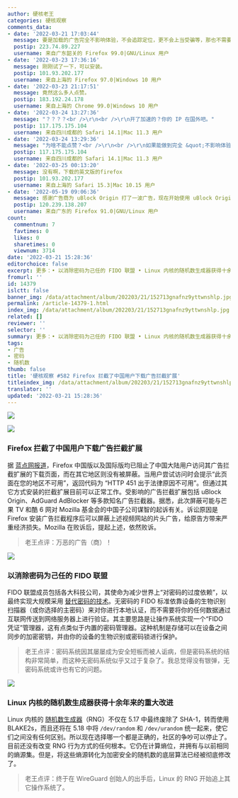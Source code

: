 ```yaml
---
author: 硬核老王
categories: 硬核观察
comments_data:
- date: '2022-03-21 17:03:44'
  message: 要是加载的广告完全不影响体验，不会追踪定位，更不会上当受骗等，那也不需要过滤广告的东西啊。还是把资本家烧了吧，资本家对世界没有任何好处。
  postip: 223.74.89.227
  username: 来自广东韶关的 Firefox 99.0|GNU/Linux 用户
- date: '2022-03-23 17:36:16'
  message: 刚刚试了一下，可以安装。
  postip: 101.93.202.177
  username: 来自上海的 Firefox 97.0|Windows 10 用户
- date: '2022-03-23 21:17:51'
  message: 竟然这么多人点赞。
  postip: 183.192.24.178
  username: 来自上海的 Chrome 99.0|Windows 10 用户
- date: '2022-03-24 13:27:36'
  message: "？？？？<br />\r\n<br />\r\n开了加速的？你的 IP 在国外吧。"
  postip: 117.175.175.104
  username: 来自四川成都的 Safari 14.1|Mac 11.3 用户
- date: '2022-03-24 13:29:36'
  message: "为啥不能点赞？<br />\r\n<br />\r\n如果能做到完全 &quot;不影响体验，不会追踪定位，更不会上当受骗&quot; 等，回归广告的本制——广而告之，向社会广大公众告知某件事物。至少对我来说是完全可以接受的。"
  postip: 117.175.175.104
  username: 来自四川成都的 Safari 14.1|Mac 11.3 用户
- date: '2022-03-25 00:13:20'
  message: 没有啊，下载的英文版的firefox
  postip: 101.93.202.177
  username: 来自上海的 Safari 15.3|Mac 10.15 用户
- date: '2022-05-19 09:06:36'
  message: 感谢广告商为 uBlock Origin 打了一波广告，现在开始使用 uBlock Origin 了。
  postip: 120.239.138.207
  username: 来自广东的 Firefox 91.0|GNU/Linux 用户
count:
  commentnum: 7
  favtimes: 0
  likes: 0
  sharetimes: 0
  viewnum: 3714
date: '2022-03-21 15:28:36'
editorchoice: false
excerpt: 更多：• 以消除密码为己任的 FIDO 联盟 • Linux 内核的随机数生成器获得十余年来的重大改进
fromurl: ''
id: 14379
islctt: false
banner_img: /data/attachment/album/202203/21/152713gnafnz9yttwnshlp.jpg
permalink: /article-14379-1.html
index_img: /data/attachment/album/202203/21/152713gnafnz9yttwnshlp.jpg
related: []
reviewer: ''
selector: ''
summary: 更多：• 以消除密码为己任的 FIDO 联盟 • Linux 内核的随机数生成器获得十余年来的重大改进
tags:
- 广告
- 密码
- 随机数
thumb: false
title: '硬核观察 #582 Firefox 拦截了中国用户下载广告拦截扩展'
titleindex_img: /data/attachment/album/202203/21/152713gnafnz9yttwnshlp.jpg
translator: ''
updated: '2022-03-21 15:28:36'
---
```


![](/data/attachment/album/202203/21/152713gnafnz9yttwnshlp.jpg)


![](/data/attachment/album/202203/21/152727olosq86z5ffo32s2.jpg)


### Firefox 拦截了中国用户下载广告拦截扩展


据 [蓝点网报道](https://www.landian.vip/archives/93097.html)，Firefox 中国版以及国际版均已阻止了中国大陆用户访问其广告拦截扩展的下载页面，而在其它地区则没有被屏蔽。当用户尝试访问时会提示“此页面在您的地区不可用”，返回代码为 “HTTP 451 出于法律原因不可用”。但通过其它方式安装的拦截扩展目前可以正常工作。受影响的广告拦截扩展包括 uBlock Origin、AdGuard AdBlocker 等多款知名广告拦截器。据悉，此次屏蔽可能与芒果 TV 和酷 6 网对 Mozilla 基金会的中国子公司谋智的起诉有关。诉讼原因是 Firefox 安装广告拦截程序后可以屏蔽上述视频网站的片头广告，给原告方带来严重经济损失。Mozilla 在败诉后，提起上述，依然败诉。



> 
> 老王点评：万恶的广告（商）！
> 
> 
> 


![](/data/attachment/album/202203/21/152801n00w6c3pcngww66a.jpg)


### 以消除密码为己任的 FIDO 联盟


FIDO 联盟成员包括各大科技公司，其使命为减少世界上“对密码的过度依赖”，以最终实现大规模采用 [替代密码的技术](https://arstechnica.com/information-technology/2022/03/a-big-bet-to-kill-the-password-for-good/)。无密码的 FIDO 标准依靠设备的生物识别扫描器（或你选择的主密码）来对你进行本地认证，而不需要将你的任何数据通过互联网传送到网络服务器上进行验证。其主要思路是让操作系统实现一个“FIDO 凭证”管理器，这有点类似于内置的密码管理器。这种机制是存储可以在设备之间同步的加密密钥，并由你的设备的生物识别或密码锁进行保护。



> 
> 老王点评：密码系统因其屡屡成为安全短板而被人诟病，但是密码系统的结构非常简单，而这种无密码系统似乎又过于复杂了。我总觉得没有银弹，无密码系统或许也有它的问题。
> 
> 
> 


![](/data/attachment/album/202203/21/152812hyjchhr0sry0n2h8.jpg)


### Linux 内核的随机数生成器获得十余年来的重大改进


Linux 内核的 [随机数生成器](https://www.phoronix.com/scan.php?page=news_item&px=Linux-5.18-RNG)（RNG）不仅在 5.17 中最终废除了 SHA-1，转而使用 BLAKE2s，而且还将在 5.18 中将 `/dev/random` 和 `/dev/urandom` 统一起来，使它们之间没有任何区别。所以现在选择哪一个都是正确的，社区的争吵可以停止了。目前还没有改变 RNG 行为方式的任何根本。它仍在计算熵位，并拥有与以前相同的熵源集。但是，将这些熵源转化为加密安全的随机数的底层算法已经被彻底修改了。



> 
> 老王点评：终于在 WireGuard 创始人的出手后，Linux 的 RNG 开始追上其它操作系统了。
> 
> 
>